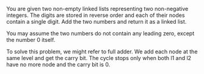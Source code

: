 You are given two non-empty linked lists representing two non-negative integers. The digits are stored in reverse order and each of their nodes contain a single digit. Add the two numbers and return it as a linked list.

You may assume the two numbers do not contain any leading zero, except the number 0 itself.

To solve this problem, we might refer to full adder.
We add each node at the same level and get the carry bit.
The cycle stops only when both l1 and l2 have no more node and the carry bit is 0. 
